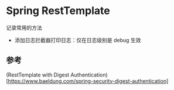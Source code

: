 # Spring RestTemplate
记录常用的方法

- 添加日志拦截器打印日志：仅在日志级别是 debug 生效


## 参考
(RestTemplate with Digest Authentication)[https://www.baeldung.com/spring-security-digest-authentication]